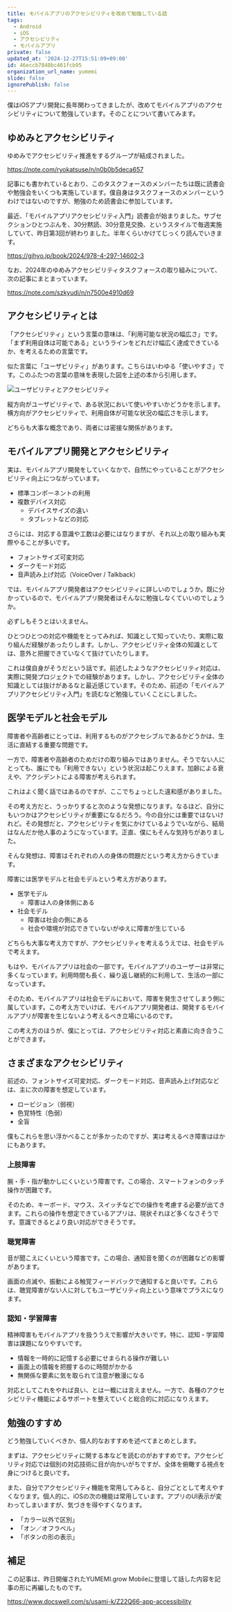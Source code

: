 ```yaml
---
title: モバイルアプリのアクセシビリティを改めて勉強している話
tags:
  - Android
  - iOS
  - アクセシビリティ
  - モバイルアプリ
private: false
updated_at: '2024-12-27T15:51:09+09:00'
id: 46eccb7848bc461fcb95
organization_url_name: yumemi
slide: false
ignorePublish: false
---
```


僕はiOSアプリ開発に長年関わってきましたが、改めてモバイルアプリのアクセシビリティについて勉強しています。そのことについて書いてみます。

## ゆめみとアクセシビリティ

ゆめみでアクセシビリティ推進をするグループが結成されました。

https://note.com/ryokatsuse/n/n0b0b5deca657

記事にも書かれているとおり、このタスクフォースのメンバーたちは既に読書会や勉強会をいくつも実施しています。僕自身はタスクフォースのメンバーというわけではないのですが、勉強のため読書会に参加しています。

最近、「モバイルアプリアクセシビリティ入門」読書会が始まりました。サブセクションひとつぶんを、30分黙読、30分意見交換、というスタイルで毎週実施していて、昨日第3回が終わりました。半年くらいかけてじっくり読んでいきます。

https://gihyo.jp/book/2024/978-4-297-14602-3

なお、2024年のゆめみアクセシビリティタスクフォースの取り組みについて、次の記事にまとまっています。

https://note.com/szkyudi/n/n7500e4910d69

## アクセシビリティとは

「アクセシビリティ」という言葉の意味は、「利用可能な状況の幅広さ」です。「まず利用自体は可能である」というラインをどれだけ幅広く達成できているか、を考えるための言葉です。

似た言葉に「ユーザビリティ」があります。こちらはいわゆる「使いやすさ」です。このふたつの言葉の意味を表現した図を上述の本から引用します。

![ユーザビリティとアクセシビリティ](https://raw.githubusercontent.com/usami-k/technote/main/2024/app-accessibility/images/usability-accessibility.png)

縦方向がユーザビリティで、ある状況において使いやすいかどうかを示します。横方向がアクセシビリティで、利用自体が可能な状況の幅広さを示します。

どちらも大事な概念であり、両者には密接な関係があります。

## モバイルアプリ開発とアクセシビリティ

実は、モバイルアプリ開発をしていくなかで、自然にやっていることがアクセシビリティ向上につながっています。

- 標準コンポーネントの利用
- 複数デバイス対応
  - デバイスサイズの違い
  - タブレットなどの対応

さらには、対応する意識や工数は必要にはなりますが、それ以上の取り組みも実際やることが多いです。

- フォントサイズ可変対応
- ダークモード対応
- 音声読み上げ対応（VoiceOver / Talkback）

では、モバイルアプリ開発者はアクセシビリティに詳しいのでしょうか。既に分かっているので、モバイルアプリ開発者はそんなに勉強しなくていいのでしょうか。

必ずしもそうとはいえません。

ひとつひとつの対応や機能をとってみれば、知識として知っていたり、実際に取り組んだ経験があったりします。しかし、アクセシビリティ全体の知識としては、意外と把握できていなくて抜けていたりします。

これは僕自身がそうだという話です。前述したようなアクセシビリティ対応は、実際に開発プロジェクトでの経験があります。しかし、アクセシビリティ全体の知識としては抜けがあるなと最近感じています。そのため、前述の「モバイルアプリアクセシビリティ入門」を読むなど勉強していくことにしました。

## 医学モデルと社会モデル

障害者や高齢者にとっては、利用するものがアクセシブルであるかどうかは、生活に直結する重要な問題です。

一方で、障害者や高齢者のためだけの取り組みではありません。そうでない人にとっても、誰にでも「利用できない」という状況は起こりえます。加齢による衰えや、アクシデントによる障害が考えられます。

これはよく聞く話ではあるのですが、ここでちょっとした違和感がありました。

その考え方だと、うっかりすると次のような発想になります。なるほど、自分にもいつかはアクセシビリティが重要になるだろう。今の自分には重要ではないけれど。その発想だと、アクセシビリティを気にかけているようでいながら、結局はなんだか他人事のようになっています。正直、僕にもそんな気持ちがありました。

そんな発想は、障害はそれぞれの人の身体の問題だという考え方からきています。

障害には医学モデルと社会モデルという考え方があります。

- 医学モデル
  - 障害は人の身体側にある
- 社会モデル
  - 障害は社会の側にある
  - 社会や環境が対応できていないがゆえに障害が生じている

どちらも大事な考え方ですが、アクセシビリティを考えるうえでは、社会モデルで考えます。

もはや、モバイルアプリは社会の一部です。モバイルアプリのユーザーは非常に多くなっています。利用時間も長く、繰り返し継続的に利用して、生活の一部になっています。

そのため、モバイルアプリは社会モデルにおいて、障害を発生させてしまう側に属しています。この考え方でいけば、モバイルアプリ開発者は、開発するモバイルアプリが障害を生じないよう考えるべき立場にいるのです。

この考え方のほうが、僕にとっては、アクセシビリティ対応と素直に向き合うことができます。

## さまざまなアクセシビリティ

前述の、フォントサイズ可変対応、ダークモード対応、音声読み上げ対応などは、主に次の障害を想定しています。

- ロービジョン（弱視）
- 色覚特性（色弱）
- 全盲

僕もこれらを思い浮かべることが多かったのですが、実は考えるべき障害はほかにもあります。

### 上肢障害

腕・手・指が動かしにくいという障害です。この場合、スマートフォンのタッチ操作が困難です。

そのため、キーボード、マウス、スイッチなどでの操作を考慮する必要が出てきます。これらの操作を想定できているアプリは、現状それほど多くなさそうです。意識できるとより良い対応ができそうです。

### 聴覚障害

音が聞こえにくいという障害です。この場合、通知音を聞くのが困難などの影響があります。

画面の点滅や、振動による触覚フィードバックで通知すると良いです。これらは、聴覚障害がない人に対してもユーザビリティ向上という意味でプラスになります。

### 認知・学習障害

精神障害もモバイルアプリを扱ううえで影響が大きいです。特に、認知・学習障害は課題になりやすいです。

- 情報を一時的に記憶する必要にせまられる操作が難しい
- 画面上の情報を把握するのに時間がかかる
- 無関係な要素に気を取られて注意が散漫になる

対応としてこれをやれば良い、とは一概には言えません。一方で、各種のアクセシビリティ機能によるサポートを整えていくと総合的に対応になりえます。

## 勉強のすすめ

どう勉強していくべきか、個人的なおすすめを述べてまとめとします。

まずは、アクセシビリティに関する本などを読むのがおすすめです。アクセシビリティ対応では個別の対応技術に目が向かいがちですが、全体を俯瞰する視点を身につけると良いです。

また、自分でアクセシビリティ機能を常用してみると、自分ごととして考えやすくなります。個人的に、iOSの次の機能は常用しています。アプリのUI表示が変わってしまいますが、気づきを得やすくなります。

- 「カラー以外で区別」
- 「オン／オフラベル」
- 「ボタンの形の表示」

## 補足

この記事は、昨日開催されたYUMEMI.grow Mobileに登壇して話した内容を記事の形に再編したものです。

https://www.docswell.com/s/usami-k/Z22Q66-app-accessibility
